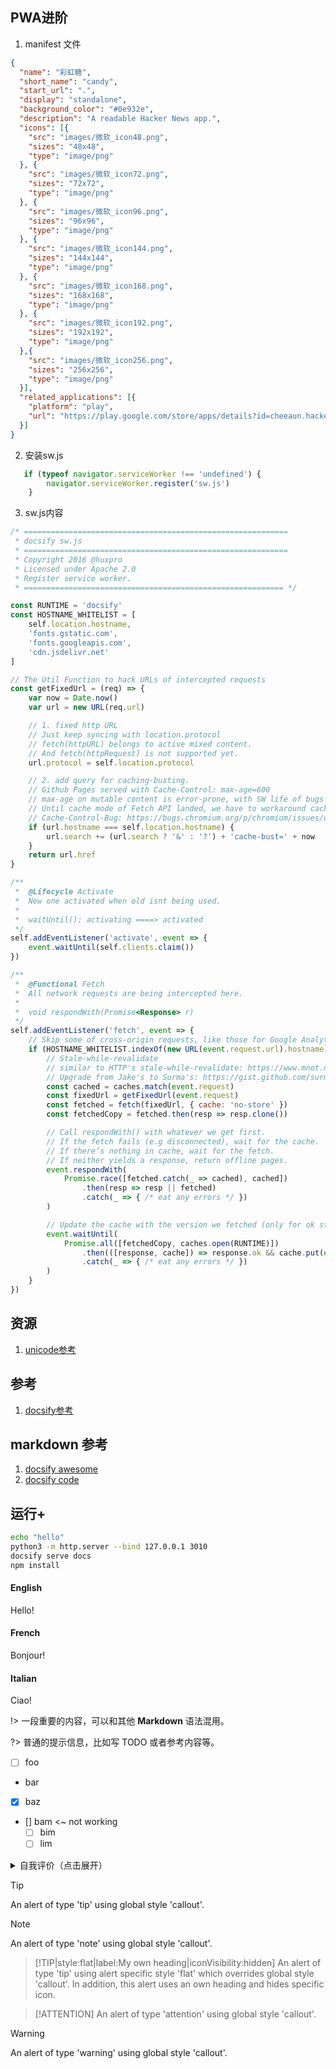 ## PWA进阶
1. manifest 文件
```json
{
  "name": "彩虹糖",
  "short_name": "candy",
  "start_url": ".",
  "display": "standalone",
  "background_color": "#0e932e",
  "description": "A readable Hacker News app.",
  "icons": [{
    "src": "images/微软_icon48.png",
    "sizes": "48x48",
    "type": "image/png"
  }, {
    "src": "images/微软_icon72.png",
    "sizes": "72x72",
    "type": "image/png"
  }, {
    "src": "images/微软_icon96.png",
    "sizes": "96x96",
    "type": "image/png"
  }, {
    "src": "images/微软_icon144.png",
    "sizes": "144x144",
    "type": "image/png"
  }, {
    "src": "images/微软_icon168.png",
    "sizes": "168x168",
    "type": "image/png"
  }, {
    "src": "images/微软_icon192.png",
    "sizes": "192x192",
    "type": "image/png"
  },{
    "src": "images/微软_icon256.png",
    "sizes": "256x256",
    "type": "image/png"
  }],
  "related_applications": [{
    "platform": "play",
    "url": "https://play.google.com/store/apps/details?id=cheeaun.hackerweb"
  }]
}

```

2. 安装sw.js

```javascript
   if (typeof navigator.serviceWorker !== 'undefined') {
        navigator.serviceWorker.register('sw.js')
    }
```

3. sw.js内容

```javascript
/* ===========================================================
 * docsify sw.js
 * ===========================================================
 * Copyright 2016 @huxpro
 * Licensed under Apache 2.0
 * Register service worker.
 * ========================================================== */

const RUNTIME = 'docsify'
const HOSTNAME_WHITELIST = [
    self.location.hostname,
    'fonts.gstatic.com',
    'fonts.googleapis.com',
    'cdn.jsdelivr.net'
]

// The Util Function to hack URLs of intercepted requests
const getFixedUrl = (req) => {
    var now = Date.now()
    var url = new URL(req.url)

    // 1. fixed http URL
    // Just keep syncing with location.protocol
    // fetch(httpURL) belongs to active mixed content.
    // And fetch(httpRequest) is not supported yet.
    url.protocol = self.location.protocol

    // 2. add query for caching-busting.
    // Github Pages served with Cache-Control: max-age=600
    // max-age on mutable content is error-prone, with SW life of bugs can even extend.
    // Until cache mode of Fetch API landed, we have to workaround cache-busting with query string.
    // Cache-Control-Bug: https://bugs.chromium.org/p/chromium/issues/detail?id=453190
    if (url.hostname === self.location.hostname) {
        url.search += (url.search ? '&' : '?') + 'cache-bust=' + now
    }
    return url.href
}

/**
 *  @Lifecycle Activate
 *  New one activated when old isnt being used.
 *
 *  waitUntil(): activating ====> activated
 */
self.addEventListener('activate', event => {
    event.waitUntil(self.clients.claim())
})

/**
 *  @Functional Fetch
 *  All network requests are being intercepted here.
 *
 *  void respondWith(Promise<Response> r)
 */
self.addEventListener('fetch', event => {
    // Skip some of cross-origin requests, like those for Google Analytics.
    if (HOSTNAME_WHITELIST.indexOf(new URL(event.request.url).hostname) > -1) {
        // Stale-while-revalidate
        // similar to HTTP's stale-while-revalidate: https://www.mnot.net/blog/2007/12/12/stale
        // Upgrade from Jake's to Surma's: https://gist.github.com/surma/eb441223daaedf880801ad80006389f1
        const cached = caches.match(event.request)
        const fixedUrl = getFixedUrl(event.request)
        const fetched = fetch(fixedUrl, { cache: 'no-store' })
        const fetchedCopy = fetched.then(resp => resp.clone())

        // Call respondWith() with whatever we get first.
        // If the fetch fails (e.g disconnected), wait for the cache.
        // If there’s nothing in cache, wait for the fetch.
        // If neither yields a response, return offline pages.
        event.respondWith(
            Promise.race([fetched.catch(_ => cached), cached])
                .then(resp => resp || fetched)
                .catch(_ => { /* eat any errors */ })
        )

        // Update the cache with the version we fetched (only for ok status)
        event.waitUntil(
            Promise.all([fetchedCopy, caches.open(RUNTIME)])
                .then(([response, cache]) => response.ok && cache.put(event.request, response))
                .catch(_ => { /* eat any errors */ })
        )
    }
})
```

## 资源
1. [unicode参考](https://unicode-table.com/cn/emoji/)

## 参考
1. [docsify参考](https://docsify.js.org/#/zh-cn/markdown)

## markdown 参考
1. [docsify awesome](https://docsify.js.org/#/zh-cn/awesome)
2. [docsify code](https://github.com/docsifyjs/docsify/blob/develop/index.html)


## 运行+
```bash
echo "hello"
python3 -m http.server --bind 127.0.0.1 3010
docsify serve docs
npm install 
```

<button-counter></button-counter>
<!-- tabs:start -->

#### **English**

Hello!

#### **French**

Bonjour!

#### **Italian**

Ciao!

<!-- tabs:end -->


!> 一段重要的内容，可以和其他 **Markdown** 语法混用。

?> 普通的提示信息，比如写 TODO 或者参考内容等。

- [ ] foo
- bar
- [x] baz
- [] bam <~ not working
  - [ ] bim
  - [ ] lim

<details>
<summary>自我评价（点击展开）</summary>

- Abc
- Abc

</details>

> [!TIP]
> An alert of type 'tip' using global style 'callout'.



> [!NOTE]
> An alert of type 'note' using global style 'callout'.

> [!TIP|style:flat|label:My own heading|iconVisibility:hidden]
> An alert of type 'tip' using alert specific style 'flat' which overrides global style 'callout'.
> In addition, this alert uses an own heading and hides specific icon.


> [!ATTENTION]
> An alert of type 'attention' using global style 'callout'.


> [!WARNING]
> An alert of type 'warning' using global style 'callout'.
